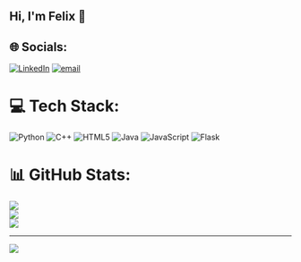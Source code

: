 ## Hi, I'm Felix 👋

## 🌐 Socials:
[![LinkedIn](https://img.shields.io/badge/LinkedIn-%230077B5.svg?logo=linkedin&logoColor=white)](www.linkedin.com/in/felix-hallmann) [![email](https://img.shields.io/badge/Email-D14836?logo=gmail&logoColor=white)](mailto:felixhallmann557@gmail.com) 

# 💻 Tech Stack:
![Python](https://img.shields.io/badge/python-3670A0?style=for-the-badge&logo=python&logoColor=ffdd54) ![C++](https://img.shields.io/badge/c++-%2300599C.svg?style=for-the-badge&logo=c%2B%2B&logoColor=white) ![HTML5](https://img.shields.io/badge/html5-%23E34F26.svg?style=for-the-badge&logo=html5&logoColor=white) ![Java](https://img.shields.io/badge/java-%23ED8B00.svg?style=for-the-badge&logo=openjdk&logoColor=white) ![JavaScript](https://img.shields.io/badge/javascript-%23323330.svg?style=for-the-badge&logo=javascript&logoColor=%23F7DF1E) ![Flask](https://img.shields.io/badge/flask-%23000.svg?style=for-the-badge&logo=flask&logoColor=white)
# 📊 GitHub Stats:
![](https://github-readme-stats.vercel.app/api?username=FelixHAUD&theme=dark&hide_border=false&include_all_commits=false&count_private=false)<br/>
![](https://nirzak-streak-stats.vercel.app/?user=FelixHAUD&theme=dark&hide_border=false)<br/>
![](https://github-readme-stats.vercel.app/api/top-langs/?username=FelixHAUD&theme=dark&hide_border=false&include_all_commits=false&count_private=false&layout=compact)

---
[![](https://visitcount.itsvg.in/api?id=FelixHAUD&icon=0&color=0)](https://visitcount.itsvg.in)

<!-- Proudly created with GPRM ( https://gprm.itsvg.in ) -->
